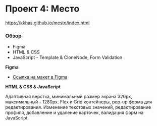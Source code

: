 # Проект 4: Место

https://kkhas.github.io/mesto/index.html

### Обзор

* Figma
* HTML & CSS 
* JavaScript - Template & CloneNode, Form Validation

**Figma**

* [Ссылка на макет в Figma](https://www.figma.com/file/StZjf8HnoeLdiXS7dYrLAh/JavaScript.-Sprint-4)

**HTML & CSS & JavaScript**

Адаптивная верстка, минимальный размер экрана 320px, максимальный - 1280px. 
Flex и Grid контейнеры, pop-up форма для редактирования.
Изменение текстовых значений, редактирование профиля, добавление и удаление карточек, валидация форм на JavaScript.